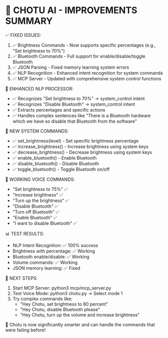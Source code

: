 🎉 CHOTU AI - IMPROVEMENTS SUMMARY
=====================================

✅ FIXED ISSUES:
1. ✅ Brightness Commands - Now supports specific percentages (e.g., "Set brightness to 70%")
2. ✅ Bluetooth Commands - Full support for enable/disable/toggle Bluetooth
3. ✅ JSON Parsing - Fixed memory learning system errors
4. ✅ NLP Recognition - Enhanced intent recognition for system commands
5. ✅ MCP Server - Updated with comprehensive system control functions

🧠 ENHANCED NLP PROCESSOR:
- ✅ Recognizes "Set brightness to 70%" → system_control intent
- ✅ Recognizes "Disable Bluetooth" → system_control intent  
- ✅ Extracts percentages and specific actions
- ✅ Handles complex sentences like "There is a Bluetooth hardware which we have so disable that Bluetooth from the software"

🔧 NEW SYSTEM COMMANDS:
- ✅ set_brightness(level) - Set specific brightness percentage
- ✅ increase_brightness() - Increase brightness using system keys
- ✅ decrease_brightness() - Decrease brightness using system keys
- ✅ enable_bluetooth() - Enable Bluetooth
- ✅ disable_bluetooth() - Disable Bluetooth
- ✅ toggle_bluetooth() - Toggle Bluetooth on/off

🚀 WORKING VOICE COMMANDS:
- "Set brightness to 75%" ✅
- "Increase brightness" ✅  
- "Turn up the brightness" ✅
- "Disable Bluetooth" ✅
- "Turn off Bluetooth" ✅
- "Enable Bluetooth" ✅
- "I want to disable Bluetooth" ✅

📊 TEST RESULTS:
- NLP Intent Recognition: ✅ 100% success
- Brightness with percentage: ✅ Working
- Bluetooth enable/disable: ✅ Working
- Volume commands: ✅ Working
- JSON memory learning: ✅ Fixed

🎯 NEXT STEPS:
1. Start MCP Server: python3 mcp/mcp_server.py
2. Test Voice Mode: python3 chotu.py → Select mode 1
3. Try complex commands like:
   - "Hey Chotu, set brightness to 80 percent"
   - "Hey Chotu, disable Bluetooth please"
   - "Hey Chotu, turn up the volume and increase brightness"

🤖 Chotu is now significantly smarter and can handle the commands that were failing before!
